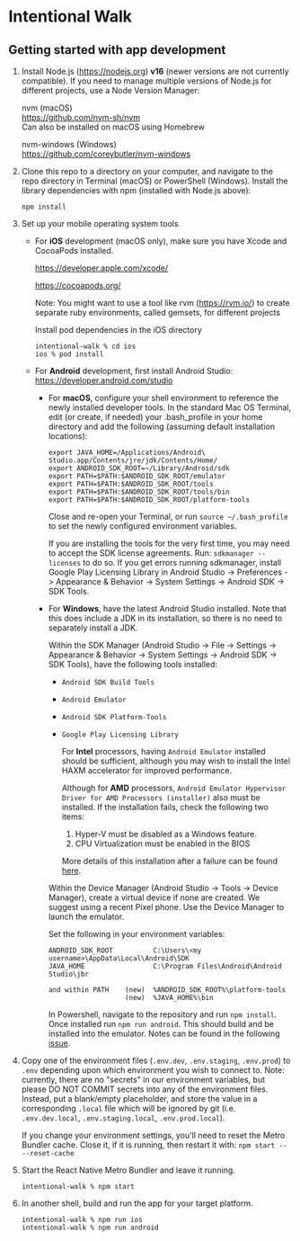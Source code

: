 # Intentional Walk

## Getting started with app development

1. Install Node.js (https://nodejs.org) **v16** (newer versions are not currently compatible). If you need to manage multiple versions of Node.js for different projects, use a Node Version Manager:

   nvm (macOS)  
   https://github.com/nvm-sh/nvm  
   Can also be installed on macOS using Homebrew
   
   nvm-windows (Windows)  
   https://github.com/coreybutler/nvm-windows

2. Clone this repo to a directory on your computer, and navigate to the repo directory in Terminal (macOS) or PowerShell (Windows). Install the library dependencies with npm (installed with Node.js above):
   
   ```
   npm install
   ```

3. Set up your mobile operating system tools

   - For **iOS** development (macOS only), make sure you have Xcode and CocoaPods installed.

      https://developer.apple.com/xcode/

      https://cocoapods.org/

      Note: You might want to use a tool like rvm (https://rvm.io/) to
      create separate ruby environments, called gemsets, for different projects

      Install pod dependencies in the iOS directory
      ```
      intentional-walk % cd ios
      ios % pod install
      ```

   - For **Android** development, first install Android Studio: https://developer.android.com/studio

      - For **macOS**, configure your shell environment to reference the newly installed
         developer tools. In the standard Mac OS Terminal, edit (or create, if needed)
         your .bash_profile in your home directory and add the following (assuming
         default installation locations):

         ```
         export JAVA_HOME=/Applications/Android\ Studio.app/Contents/jre/jdk/Contents/Home/
         export ANDROID_SDK_ROOT=~/Library/Android/sdk
         export PATH=$PATH:$ANDROID_SDK_ROOT/emulator
         export PATH=$PATH:$ANDROID_SDK_ROOT/tools
         export PATH=$PATH:$ANDROID_SDK_ROOT/tools/bin
         export PATH=$PATH:$ANDROID_SDK_ROOT/platform-tools
         ```

         Close and re-open your Terminal, or run ```source ~/.bash_profile``` to
         set the newly configured environment variables.

         If you are installing the tools for the very first time, you may need to
         accept the SDK license agreements. Run: ```sdkmanager --licenses```
         to do so. If you get errors running sdkmanager, install Google Play Licensing Library
         in Android Studio -> Preferences -> Appearance & Behavior -> System Settings -> Android SDK
         -> SDK Tools.

      - For **Windows**, have the latest Android Studio installed. Note that this does include a JDK in its 
         installation, so there is no need to separately install a JDK.
         
         Within the SDK Manager (Android Studio -> File -> Settings -> Appearance & Behavior -> 
         System Settings -> Android SDK -> SDK Tools), have the following tools installed: 
         - `Android SDK Build Tools `
         - `Android Emulator `
         - `Android SDK Platform-Tools `
         - `Google Play Licensing Library `

            For **Intel** processors, having `Android Emulator` installed should be sufficient, although you may wish to
            install the Intel HAXM accelerator for improved performance.
            
            Although for **AMD** processors, `Android Emulator Hypervisor Driver for AMD Processors (installer)` also 
            must be installed. If the installation fails, check the following two items:
            1. Hyper-V must be disabled as a Windows feature.
            2. CPU Virtualization must be enabled in the BIOS
            
            More details of this installation after a failure can be found [here](https://github.com/google/android-emulator-hypervisor-driver-for-amd-processors/issues/10).

         Within the Device Manager (Android Studio -> Tools -> Device Manager), create a virtual device if none are created.
         We suggest using a recent Pixel phone. Use the Device Manager to launch the emulator.

         Set the following in your environment variables:

         ```
         ANDROID_SDK_ROOT          C:\Users\<my username>\AppData\Local\Android\SDK
         JAVA_HOME                 C:\Program Files\Android\Android Studio\jbr

         and within PATH    (new)  %ANDROID_SDK_ROOT%\platform-tools
                            (new)  %JAVA_HOME%\bin
         ```

         In Powershell, navigate to the repository and run `npm install`. Once installed run `npm run android`.
         This should build and be installed into the emulator. Notes can be found in the following 
         [issue](https://github.com/sfbrigade/intentional-walk/issues/204).

4. Copy one of the environment files (`.env.dev`, `.env.staging`, `.env.prod`) to `.env` depending upon
   which environment you wish to connect to. Note: currently, there are no "secrets" in our environment
   variables, but please DO NOT COMMIT secrets into any of the environment files. Instead, put a
   blank/empty placeholder, and store the value in a corresponding `.local` file which will be ignored
   by git (i.e. `.env.dev.local`, `.env.staging.local`, `.env.prod.local`).

   If you change your environment settings, you'll need to reset the Metro Bundler cache. Close it, if
   it is running, then restart it with: `npm start -- --reset-cache`

5. Start the React Native Metro Bundler and leave it running.
   ```
   intentional-walk % npm start
   ```

6. In another shell, build and run the app for your target platform.
   ```
   intentional-walk % npm run ios
   intentional-walk % npm run android
   ```

